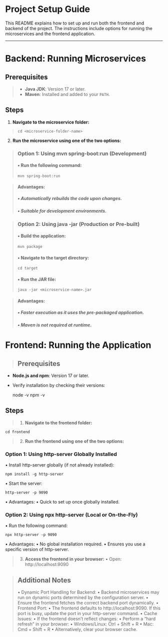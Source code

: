 # **Project Setup Guide**

This README explains how to set up and run both the frontend and backend of the project. The instructions include options for running the microservices and the frontend application.

---

# **Backend: Running Microservices**

## **Prerequisites**
>- **Java JDK**: Version 17 or later.
>- **Maven**: Installed and added to your `PATH`.

## **Steps**

1. **Navigate to the microservice folder:**
> ```
> cd <microservice-folder-name>
> ```
2. **Run the microservice using one of the two options:**
   
> ### **Option 1: Using mvn spring-boot:run (Development)**
>#### •	Run the following command:
> ```
> mvn spring-boot:run
> ```

>#### Advantages:
>##### • Automatically rebuilds the code upon changes.
>##### • Suitable for development environments.

>### **Option 2: Using java -jar (Production or Pre-built)**
>#### •	Build the application:
> ```
> mvn package
> ```
>#### •	Navigate to the target directory:
> ```
> cd target
> ```
>#### •	Run the JAR file:
> ```
> java -jar <microservice-name>.jar
> ```
	
>#### Advantages:
>##### • Faster execution as it uses the pre-packaged application.
>##### • Maven is not required at runtime.

# **Frontend: Running the Application**

>## **Prerequisites**
- **Node.js and npm**: Version 17 or later.
- Verify installation by checking their versions:

	node -v
	npm -v

## **Steps**

>1. **Navigate to the frontend folder:**

	cd frontend

>2. **Run the frontend using one of the two options:**
### **Option 1: Using http-server Globally Installed**

•	Install http-server globally (if not already installed):

	npm install -g http-server


•	Start the server:

	http-server -p 9090


•	Advantages:
•	Quick to set up once globally installed.

### **Option 2: Using npx http-server (Local or On-the-Fly)**

•	Run the following command:

	npx http-server -p 9090


•	Advantages:
•	No global installation required.
•	Ensures you use a specific version of http-server.

>3. **Access the frontend in your browser:**
•	Open: http://localhost:9090


>## **Additional Notes**
>
>	•	Dynamic Port Handling for Backend:
>	•	Backend microservices may run on dynamic ports determined by the configuration server.
>	•	Ensure the frontend fetches the correct backend port dynamically.
>	•	Frontend Port:
>	•	The frontend defaults to http://localhost:9090. If this port is busy, update the port in your http-server command.
>	•	Cache Issues:
>	•	If the frontend doesn’t reflect changes:
>	•	Perform a “hard refresh” in your browser:
>	•	Windows/Linux: Ctrl + Shift + R
>	•	Mac: Cmd + Shift + R
>	•	Alternatively, clear your browser cache.




